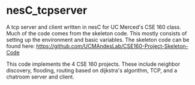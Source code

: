 # nesC_tcpserver
A tcp server and client written in nesC for UC Merced's CSE 160 class.
Much of the code comes from the skeleton code. This mostly consists of setting up the environment and basic variables.
The skeleton code can be found here: https://github.com/UCMAndesLab/CSE160-Project-Skeleton-Code

This code implements the 4 CSE 160 projects. These include neighbor discovery, flooding, routing based on dijkstra's algorithm, TCP, and a chatroom server and client.
